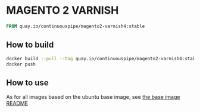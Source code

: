 # MAGENTO 2 VARNISH

```Dockerfile
FROM quay.io/continuouspipe/magento2-varnish4:stable
```

## How to build
```bash
docker build --pull --tag quay.io/continuouspipe/magento2-varnish4:stable --rm .
docker push
```

## How to use

As for all images based on the ubuntu base image, see
[the base image README](../../ubuntu/16.04/README.md)
